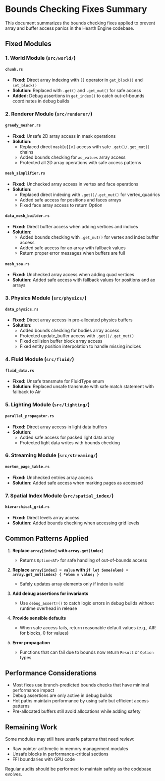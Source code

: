 # Bounds Checking Fixes Summary

This document summarizes the bounds checking fixes applied to prevent array and buffer access panics in the Hearth Engine codebase.

## Fixed Modules

### 1. World Module (`src/world/`)

#### `chunk.rs`
- **Fixed:** Direct array indexing with `[]` operator in `get_block()` and `set_block()`
- **Solution:** Replaced with `.get()` and `.get_mut()` for safe access
- **Added:** Debug assertions in `get_index()` to catch out-of-bounds coordinates in debug builds

### 2. Renderer Module (`src/renderer/`)

#### `greedy_mesher.rs`
- **Fixed:** Unsafe 2D array access in mask operations
- **Solution:** 
  - Replaced direct `mask[u][v]` access with safe `.get()/.get_mut()` chains
  - Added bounds checking for `ao_values` array access
  - Protected all 2D array operations with safe access patterns

#### `mesh_simplifier.rs`
- **Fixed:** Unchecked array access in vertex and face operations
- **Solution:**
  - Replaced direct indexing with `.get()/.get_mut()` for vertex_quadrics
  - Added safe access for positions and faces arrays
  - Fixed face array access to return Option

#### `data_mesh_builder.rs`
- **Fixed:** Direct buffer access when adding vertices and indices
- **Solution:**
  - Added bounds checking with `.get_mut()` for vertex and index buffer access
  - Added safe access for ao array with fallback values
  - Return proper error messages when buffers are full

#### `mesh_soa.rs`
- **Fixed:** Unchecked array access when adding quad vertices
- **Solution:** Added safe access with fallback values for positions and ao arrays

### 3. Physics Module (`src/physics/`)

#### `data_physics.rs`
- **Fixed:** Direct array access in pre-allocated physics buffers
- **Solution:**
  - Added bounds checking for bodies array access
  - Protected update_buffer access with `.get()/.get_mut()`
  - Fixed collision buffer block array access
  - Fixed entity position interpolation to handle missing indices

### 4. Fluid Module (`src/fluid/`)

#### `fluid_data.rs`
- **Fixed:** Unsafe transmute for FluidType enum
- **Solution:** Replaced unsafe transmute with safe match statement with fallback to Air

### 5. Lighting Module (`src/lighting/`)

#### `parallel_propagator.rs`
- **Fixed:** Direct array access in light data buffers
- **Solution:**
  - Added safe access for packed light data array
  - Protected light data writes with bounds checking

### 6. Streaming Module (`src/streaming/`)

#### `morton_page_table.rs`
- **Fixed:** Unchecked entries array access
- **Solution:** Added safe access when marking pages as accessed

### 7. Spatial Index Module (`src/spatial_index/`)

#### `hierarchical_grid.rs`
- **Fixed:** Direct levels array access
- **Solution:** Added bounds checking when accessing grid levels

## Common Patterns Applied

1. **Replace `array[index]` with `array.get(index)`**
   - Returns `Option<&T>` for safe handling of out-of-bounds access
   
2. **Replace `array[index] = value` with `if let Some(elem) = array.get_mut(index) { *elem = value; }`**
   - Safely updates array elements only if index is valid

3. **Add debug assertions for invariants**
   - Use `debug_assert!()` to catch logic errors in debug builds without runtime overhead in release

4. **Provide sensible defaults**
   - When safe access fails, return reasonable default values (e.g., AIR for blocks, 0 for values)

5. **Error propagation**
   - Functions that can fail due to bounds now return `Result` or `Option` types

## Performance Considerations

- Most fixes use branch-predicted bounds checks that have minimal performance impact
- Debug assertions are only active in debug builds
- Hot paths maintain performance by using safe but efficient access patterns
- Pre-allocated buffers still avoid allocations while adding safety

## Remaining Work

Some modules may still have unsafe patterns that need review:
- Raw pointer arithmetic in memory management modules
- Unsafe blocks in performance-critical sections
- FFI boundaries with GPU code

Regular audits should be performed to maintain safety as the codebase evolves.